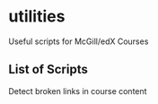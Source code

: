 utilities
=========

Useful scripts for McGill/edX Courses

## List of Scripts
Detect broken links in course content
